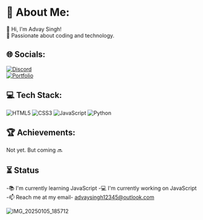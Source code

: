 # 🌟 About Me:
👋 Hi, I'm Advay Singh!  
🚀 Passionate about coding and technology.

## 🌐 Socials:
[![Discord](https://img.shields.io/badge/Discord-5865F2?logo=discord&logoColor=white)](https://discord.com/advay_0_15114)  
[![Portfolio](https://img.shields.io/badge/Portfolio-000?logo=github&logoColor=white)](https://pixel-home.netlify.app/)  

## 💻 Tech Stack:
![HTML5](https://img.shields.io/badge/HTML5-E34F26?logo=html5&logoColor=white)
![CSS3](https://img.shields.io/badge/CSS3-1572B6?logo=css3&logoColor=white)
![JavaScript](https://img.shields.io/badge/JavaScript-F7DF1E?logo=javascript&logoColor=black)
![Python](https://img.shields.io/badge/Python-3776AB?logo=python&logoColor=white)
## 🏆 Achievements:
Not yet. But coming 🔜

## ⏳ Status 
-📚 I'm currently learning JavaScript
-💻 I'm currently working on JavaScript
-📫 Reach me at my email- advaysingh12345@outlook.com

![IMG_20250105_185712](https://github.com/user-attachments/assets/5d0542aa-6fb6-48c8-828f-740a5961e856)
